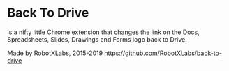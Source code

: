 # Back To Drive
is a nifty little Chrome extension that changes the link on the Docs, Spreadsheets, Slides, Drawings and Forms logo back to Drive.

Made by RobotXLabs, 2015-2019
https://github.com/RobotXLabs/back-to-drive

